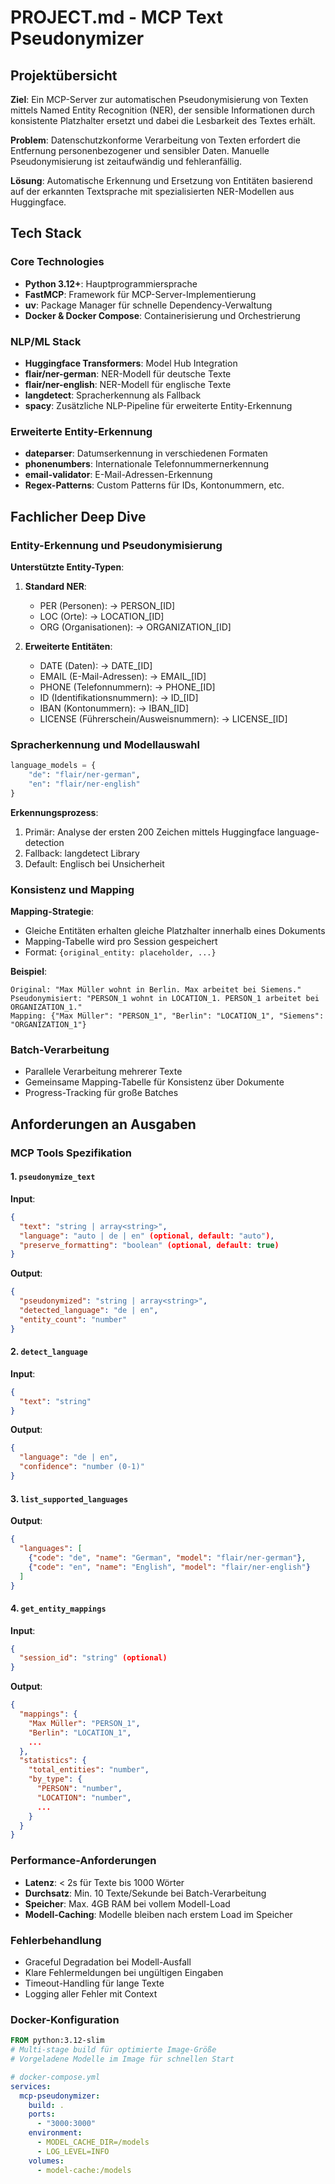 # PROJECT.md - MCP Text Pseudonymizer

## Projektübersicht

**Ziel**: Ein MCP-Server zur automatischen Pseudonymisierung von Texten mittels Named Entity Recognition (NER), der sensible Informationen durch konsistente Platzhalter ersetzt und dabei die Lesbarkeit des Textes erhält.

**Problem**: Datenschutzkonforme Verarbeitung von Texten erfordert die Entfernung personenbezogener und sensibler Daten. Manuelle Pseudonymisierung ist zeitaufwändig und fehleranfällig.

**Lösung**: Automatische Erkennung und Ersetzung von Entitäten basierend auf der erkannten Textsprache mit spezialisierten NER-Modellen aus Huggingface.

## Tech Stack

### Core Technologies
- **Python 3.12+**: Hauptprogrammiersprache
- **FastMCP**: Framework für MCP-Server-Implementierung
- **uv**: Package Manager für schnelle Dependency-Verwaltung
- **Docker & Docker Compose**: Containerisierung und Orchestrierung

### NLP/ML Stack
- **Huggingface Transformers**: Model Hub Integration
- **flair/ner-german**: NER-Modell für deutsche Texte
- **flair/ner-english**: NER-Modell für englische Texte
- **langdetect**: Spracherkennung als Fallback
- **spacy**: Zusätzliche NLP-Pipeline für erweiterte Entity-Erkennung

### Erweiterte Entity-Erkennung
- **dateparser**: Datumserkennung in verschiedenen Formaten
- **phonenumbers**: Internationale Telefonnummernerkennung
- **email-validator**: E-Mail-Adressen-Erkennung
- **Regex-Patterns**: Custom Patterns für IDs, Kontonummern, etc.

## Fachlicher Deep Dive

### Entity-Erkennung und Pseudonymisierung

**Unterstützte Entity-Typen**:
1. **Standard NER**: 
   - PER (Personen): → PERSON_[ID]
   - LOC (Orte): → LOCATION_[ID]
   - ORG (Organisationen): → ORGANIZATION_[ID]

2. **Erweiterte Entitäten**:
   - DATE (Daten): → DATE_[ID]
   - EMAIL (E-Mail-Adressen): → EMAIL_[ID]
   - PHONE (Telefonnummern): → PHONE_[ID]
   - ID (Identifikationsnummern): → ID_[ID]
   - IBAN (Kontonummern): → IBAN_[ID]
   - LICENSE (Führerschein/Ausweisnummern): → LICENSE_[ID]

### Spracherkennung und Modellauswahl

```python
language_models = {
    "de": "flair/ner-german",
    "en": "flair/ner-english"
}
```

**Erkennungsprozess**:
1. Primär: Analyse der ersten 200 Zeichen mittels Huggingface language-detection
2. Fallback: langdetect Library
3. Default: Englisch bei Unsicherheit

### Konsistenz und Mapping

**Mapping-Strategie**:
- Gleiche Entitäten erhalten gleiche Platzhalter innerhalb eines Dokuments
- Mapping-Tabelle wird pro Session gespeichert
- Format: `{original_entity: placeholder, ...}`

**Beispiel**:
```
Original: "Max Müller wohnt in Berlin. Max arbeitet bei Siemens."
Pseudonymisiert: "PERSON_1 wohnt in LOCATION_1. PERSON_1 arbeitet bei ORGANIZATION_1."
Mapping: {"Max Müller": "PERSON_1", "Berlin": "LOCATION_1", "Siemens": "ORGANIZATION_1"}
```

### Batch-Verarbeitung

- Parallele Verarbeitung mehrerer Texte
- Gemeinsame Mapping-Tabelle für Konsistenz über Dokumente
- Progress-Tracking für große Batches

## Anforderungen an Ausgaben

### MCP Tools Spezifikation

#### 1. `pseudonymize_text`
**Input**:
```json
{
  "text": "string | array<string>",
  "language": "auto | de | en" (optional, default: "auto"),
  "preserve_formatting": "boolean" (optional, default: true)
}
```

**Output**:
```json
{
  "pseudonymized": "string | array<string>",
  "detected_language": "de | en",
  "entity_count": "number"
}
```

#### 2. `detect_language`
**Input**:
```json
{
  "text": "string"
}
```

**Output**:
```json
{
  "language": "de | en",
  "confidence": "number (0-1)"
}
```

#### 3. `list_supported_languages`
**Output**:
```json
{
  "languages": [
    {"code": "de", "name": "German", "model": "flair/ner-german"},
    {"code": "en", "name": "English", "model": "flair/ner-english"}
  ]
}
```

#### 4. `get_entity_mappings`
**Input**:
```json
{
  "session_id": "string" (optional)
}
```

**Output**:
```json
{
  "mappings": {
    "Max Müller": "PERSON_1",
    "Berlin": "LOCATION_1",
    ...
  },
  "statistics": {
    "total_entities": "number",
    "by_type": {
      "PERSON": "number",
      "LOCATION": "number",
      ...
    }
  }
}
```

### Performance-Anforderungen

- **Latenz**: < 2s für Texte bis 1000 Wörter
- **Durchsatz**: Min. 10 Texte/Sekunde bei Batch-Verarbeitung
- **Speicher**: Max. 4GB RAM bei vollem Modell-Load
- **Modell-Caching**: Modelle bleiben nach erstem Load im Speicher

### Fehlerbehandlung

- Graceful Degradation bei Modell-Ausfall
- Klare Fehlermeldungen bei ungültigen Eingaben
- Timeout-Handling für lange Texte
- Logging aller Fehler mit Context

### Docker-Konfiguration

```dockerfile
FROM python:3.12-slim
# Multi-stage build für optimierte Image-Größe
# Vorgeladene Modelle im Image für schnellen Start
```

```yaml
# docker-compose.yml
services:
  mcp-pseudonymizer:
    build: .
    ports:
      - "3000:3000"
    environment:
      - MODEL_CACHE_DIR=/models
      - LOG_LEVEL=INFO
    volumes:
      - model-cache:/models
```